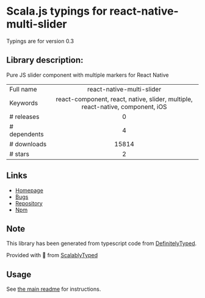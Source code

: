 
# Scala.js typings for react-native-multi-slider

Typings are for version 0.3

## Library description:
Pure JS slider component with multiple markers for React Native

|                    |                 |
| ------------------ | :-------------: |
| Full name          | react-native-multi-slider |
| Keywords           | react-component, react, native, slider, multiple, react-native, component, iOS |
| # releases         | 0 |
| # dependents       | 4 |
| # downloads        | 15814 |
| # stars            | 2 |

## Links
- [Homepage](https://github.com/JackDanielsAndCode/react-native-multi-slider#readme)
- [Bugs](https://github.com/JackDanielsAndCode/react-native-multi-slider/issues)
- [Repository](https://github.com/JackDanielsAndCode/react-native-multi-slider)
- [Npm](https://www.npmjs.com/package/react-native-multi-slider)
    


## Note
This library has been generated from typescript code from [DefinitelyTyped](https://definitelytyped.org).

Provided with :purple_heart: from [ScalablyTyped](https://github.com/oyvindberg/ScalablyTyped)

## Usage
See [the main readme](../../readme.md) for instructions.


